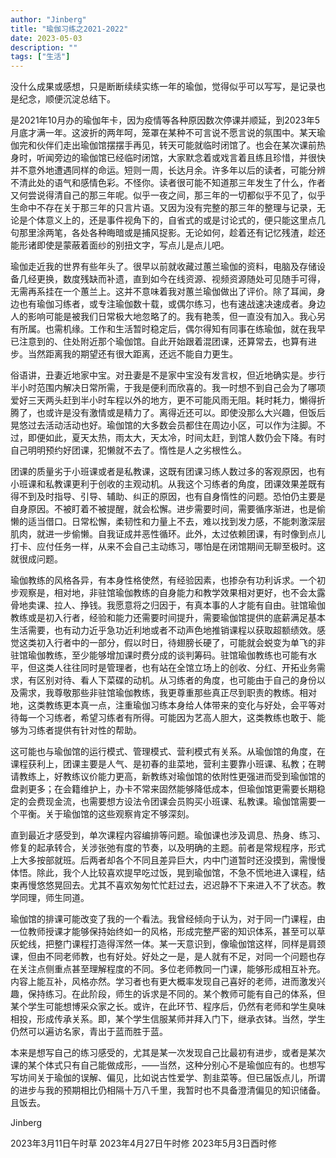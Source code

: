 ```yaml
---
author: "Jinberg"
title: "瑜伽习练之2021-2022"
date: 2023-05-03
description: ""
tags: ["生活"]
---
```


没什么成果或感想，只是断断续续实练一年的瑜伽，觉得似乎可以写写，是记录也是纪念，顺便沉淀总结下。

是2021年10月办的瑜伽年卡，因为疫情等各种原因数次停课并顺延，到2023年5月底才满一年。这波折的两年呵，笼罩在某种不可言说不愿言说的氛围中。某天瑜伽完和伙伴们走出瑜伽馆摆摆手再见，转天可能就临时闭馆了。也会在某次课前热身时，听闻旁边的瑜伽馆已经临时闭馆，大家默念着或戏言着且练且珍惜，并很快并不意外地遭遇同样的命运。短则一周，长达月余。许多年以后的读者，可能分辨不清此处的语气和感情色彩。不怪你。读者很可能不知道那三年发生了什么，作者又何尝说得清自己的那三年呢。似乎一夜之间，那三年的一切都似乎不见了，似乎生命中不存在关于那三年的只言片语。又因为没有完整的那三年的整理与记录，无论是个体意义上的，还是事件视角下的，自省式的或是讨论式的，便只能这里点几句那里涂两笔，各处各种晦暗或是捕风捉影。无论如何，趁着还有记忆残渣，趁还能形诸即使是蒙蔽着面纱的别扭文字，写点儿是点儿吧。

瑜伽走近我的世界有些年头了。很早以前就收藏过蕙兰瑜伽的资料，电脑及存储设备几经更换，数度残缺而补遗，直到如今在线资源、视频资源随处可见随手可得，无需再系挂在一个蕙兰上。这并不意味着我对蕙兰瑜伽做出了评价。除了耳闻，身边也有瑜伽习练者，或专注瑜伽数十载，或偶尔练习，也有速战速决速成者。身边人的影响可能是被我们日常极大地忽略了的。我有艳羡，但一直没有加入。我心另有所属。也需机缘。工作和生活暂时稳定后，偶尔得知有同事在练瑜伽，就在我早已注意到的、住处附近那个瑜伽馆。自此开始跟着混团课，还算常去，也算有进步。当然距离我的期望还有很大距离，还远不能自力更生。

俗语讲，丑妻近地家中宝。对丑妻是不是家中宝没有发言权，但近地确实是。步行半小时范围内解决日常所需，于我是便利而欣喜的。我一时想不到自己会为了哪项爱好三天两头赶到半小时车程以外的地方，更不可能风雨无阻。耗时耗力，懒得折腾了，也或许是没有激情或是精力了。离得近还可以。即使没那么大兴趣，但饭后晃悠过去活动活动也好。瑜伽馆的大多数会员都住在周边小区，可以作为注脚。不过，即便如此，夏天太热，雨太大，天太冷，时间太赶，到馆人数仍会下降。有时自己明明预约好团课，犯懒就不去了。惰性是人之劣根性么。

团课的质量劣于小班课或者是私教课，这既有团课习练人数过多的客观原因，也有小班课和私教课更利于创收的主观动机。从我这个习练者的角度，团课效果差既有得不到及时指导、引导、辅助、纠正的原因，也有自身惰性的问题。恐怕仍主要是自身原因。不被盯着不被提醒，就会松懈。进步需要时间，需要循序渐进，也是偷懒的适当借口。日常松懈，柔韧性和力量上不去，难以找到发力感，不能刺激深层肌肉，就进一步偷懒。自我证成并恶性循环。此外，太过依赖团课，有时像到点儿打卡、应付任务一样，从来不会自己主动练习，哪怕是在闭馆期间无聊至极时。这就很成问题。

瑜伽教练的风格各异，有本身性格使然，有经验因素，也掺杂有功利诉求。一个初步观察是，相对地，非驻馆瑜伽教练的自身能力和教学效果相对更好，也不会太露骨地卖课、拉人、挣钱。我愿意将之归因于，有真本事的人才能有自由。驻馆瑜伽教练或是初入行者，经验和能力还需要时间提升，需要瑜伽馆提供的底薪满足基本生活需要，也有动力近乎急功近利地或者不动声色地推销课程以获取超额绩效。感觉这类初入行者中的一部分，假以时日，待翅膀长硬了，可能就会蜕变为单飞的非驻馆瑜伽教练，至少能够增加课时费分成的谈判筹码。驻馆瑜伽教练也可能有水平，但这类人往往同时是管理者，也有站在全馆立场上的创收、分红、开拓业务需求，有区别对待、看人下菜碟的动机。从习练者的角度，也可能由于自己的身份以及需求，我尊敬那些非驻馆瑜伽教练，我更尊重那些真正尽到职责的教练。相对地，这类教练更本真一点，注重瑜伽习练本身给人体带来的变化与好处，会平等对待每一个习练者，希望习练者有所得。可能因为艺高人胆大，这类教练也敢于、能够为习练者提供有针对性的帮助。

这可能也与瑜伽馆的运行模式、管理模式、营利模式有关系。从瑜伽馆的角度，在课程获利上，团课主要是人气、是初春的韭菜地，营利主要靠小班课、私教；在聘请教练上，好教练议价能力更高，新教练对瑜伽馆的依附性更强进而受到瑜伽馆的盘剥更多；在会籍维护上，办卡不常来固然能够降低成本，但瑜伽馆更需要长期稳定的会费现金流，也需要想方设法令团课会员购买小班课、私教课。瑜伽馆需要一个平衡。关于瑜伽馆的这些观察肯定不够深刻。

直到最近才感受到，单次课程内容编排等问题。瑜伽课也涉及调息、热身、练习、修复的起承转合，关涉张弛有度的节奏，以及明确的主题。前者是常规程序，形式上大多按部就班。后两者却各个不同且差异巨大，内中门道暂时还没摸到，需慢慢体悟。除此，我个人比较喜欢提早吃过饭，晃到瑜伽馆，不急不慌地进入课程，结束再慢悠悠晃回去。尤其不喜欢匆匆忙忙赶过去，迟迟静不下来进入不了状态。教学同理，师生同道。

瑜伽馆的排课可能改变了我的一个看法。我曾经倾向于认为，对于同一门课程，由一位教师授课才能够保持始终如一的风格，形成完整严密的知识体系，甚至可以草灰蛇线，把整门课程打造得浑然一体。某一天意识到，像瑜伽馆这样，同样是肩颈课，但由不同老师教，也有好处。好处之一是，是人就有不足，对同一个问题也存在关注点侧重点甚至理解程度的不同。多位老师教同一门课，能够形成相互补充。内容上能互补，风格亦然。学习者也有更大概率发现自己喜好的老师，进而激发兴趣，保持练习。在此阶段，师生的诉求是不同的。某个教师可能有自己的体系，但某个学生可能想博采众家之长。或许，在此环节、程序后，仍然有老师和学生臭味相投，形成传承关系。即，某个学生信服某师并拜入门下，继承衣钵。当然，学生仍然可以遍访名家，青出于蓝而胜于蓝。

本来是想写自己的练习感受的，尤其是某一次发现自己比最初有进步，或者是某次课的某个体式只有自己能做成形，——当然，这种分别心不是瑜伽应有的。也想写写坊间关于瑜伽的误解、偏见，比如说古性爱学、割韭菜等。但已届饭点儿，所谓的进步与我的预期相比仍相隔十万八千里，我暂时也不具备澄清偏见的知识储备。且饭去。

Jinberg

2023年3月11日午时草
2023年4月27日午时修
2023年5月3日酉时修

